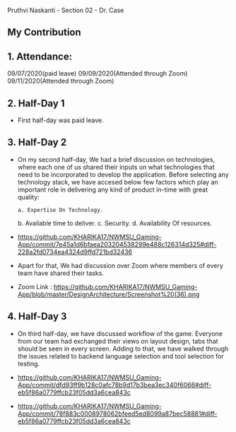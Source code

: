 Pruthvi Naskanti - Section 02 - Dr. Case

## My Contribution

## 1. Attendance:
09/07/2020(paid leave)
09/09/2020(Attended through Zoom)
09/11/2020(Attended through Zoom)
 

## 2. Half-Day 1

* First half-day was paid leave.
 
 
## 3. Half-Day 2
* On my second half-day, We had a brief discussion on technologies, where each one of us shared their inputs on what technologies that need to be incorporated to develop 
  the application. Before selecting any technology stack, we have accesed below few factors which play an important role in delivering any kind of product in-time with great quality:

	  a. Expertise On Technology.
  	b. Available time to deliver.
  	c. Security.
  	d. Availability Of resources.
 
* https://github.com/KHARIKA17/NWMSU_Gaming-App/commit/7e45a1d6bfaea203204538299e488c126314d325#diff-228a2fd0734ea4324d9ffd721bd32436

* Apart for that, We had discussion over Zoom where members of every team have shared their tasks.

* Zoom Link : https://github.com/KHARIKA17/NWMSU_Gaming-App/blob/master/DesignArchitecture/Screenshot%20(36).png
 

## 4. Half-Day 3
* On third half-day, we have discussed workflow of the game. Everyone from our team had exchanged their views on layout design, tabs that should be seen in every screen. 
  Adding to that, we have walked through the issues related to backend language selection and tool selection for testing.

* https://github.com/KHARIKA17/NWMSU_Gaming-App/commit/dfd93ff9b128c0afc78b9d17b3bea3ec340f6066#diff-eb5f86a0779ffcb23f05dd3a6cea843c
* https://github.com/KHARIKA17/NWMSU_Gaming-App/commit/78f883c0008978062bfeed5ed8099a87bec58881#diff-eb5f86a0779ffcb23f05dd3a6cea843c


